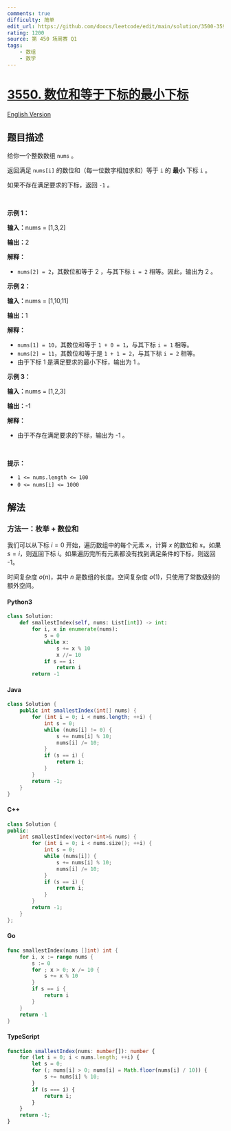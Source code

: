 ```yaml
---
comments: true
difficulty: 简单
edit_url: https://github.com/doocs/leetcode/edit/main/solution/3500-3599/3550.Smallest%20Index%20With%20Digit%20Sum%20Equal%20to%20Index/README.md
rating: 1200
source: 第 450 场周赛 Q1
tags:
    - 数组
    - 数学
---
```


<!-- problem:start -->

# [3550. 数位和等于下标的最小下标](https://leetcode.cn/problems/smallest-index-with-digit-sum-equal-to-index)

[English Version](/solution/3500-3599/3550.Smallest%20Index%20With%20Digit%20Sum%20Equal%20to%20Index/README_EN.md)

## 题目描述

<!-- description:start -->

<p>给你一个整数数组&nbsp;<code>nums</code>&nbsp;。</p>

<p>返回满足 <code>nums[i]</code>&nbsp;的数位和（每一位数字相加求和）等于 <code>i</code>&nbsp;的 <strong>最小</strong>&nbsp;下标&nbsp;<code>i</code> 。</p>

<p>如果不存在满足要求的下标，返回&nbsp;<code>-1</code> 。</p>

<p>&nbsp;</p>

<p><b>示例 1：</b></p>

<div class="example-block">
<p><span class="example-io"><b>输入：</b>nums = [1,3,2]</span></p>

<p><span class="example-io"><b>输出：</b>2</span></p>

<p><b>解释：</b></p>

<ul>
	<li><code>nums[2] = 2</code>，其数位和等于&nbsp;2 ，与其下标&nbsp;<code>i = 2</code>&nbsp;相等。因此，输出为&nbsp;2 。</li>
</ul>
</div>

<p><b>示例 2：</b></p>

<div class="example-block">
<p><span class="example-io"><b>输入：</b>nums = [1,10,11]</span></p>

<p><span class="example-io"><b>输出：</b>1</span></p>

<p><b>解释：</b></p>

<ul>
	<li><code>nums[1] = 10</code>，其数位和等于&nbsp;<code>1 + 0 = 1</code>，与其下标 <code>i = 1</code>&nbsp;相等。</li>
	<li><code>nums[2] = 11</code>，其数位和等于是 <code>1 + 1 = 2</code>，与其下标&nbsp;<code>i = 2</code>&nbsp;相等。</li>
	<li>由于下标 1 是满足要求的最小下标，输出为&nbsp;1 。</li>
</ul>
</div>

<p><b>示例 3：</b></p>

<div class="example-block">
<p><span class="example-io"><b>输入：</b>nums = [1,2,3]</span></p>

<p><span class="example-io"><b>输出：</b>-1</span></p>

<p><b>解释：</b></p>

<ul>
	<li>由于不存在满足要求的下标，输出为&nbsp;-1 。</li>
</ul>
</div>

<p>&nbsp;</p>

<p><b>提示：</b></p>

<ul>
	<li><code>1 &lt;= nums.length &lt;= 100</code></li>
	<li><code>0 &lt;= nums[i] &lt;= 1000</code></li>
</ul>

<!-- description:end -->

## 解法

<!-- solution:start -->

### 方法一：枚举 + 数位和

我们可以从下标 $i = 0$ 开始，遍历数组中的每个元素 $x$，计算 $x$ 的数位和 $s$。如果 $s = i$，则返回下标 $i$。如果遍历完所有元素都没有找到满足条件的下标，则返回 -1。

时间复杂度 $o(n)$，其中 $n$ 是数组的长度。空间复杂度 $o(1)$，只使用了常数级别的额外空间。

<!-- tabs:start -->

#### Python3

```python
class Solution:
    def smallestIndex(self, nums: List[int]) -> int:
        for i, x in enumerate(nums):
            s = 0
            while x:
                s += x % 10
                x //= 10
            if s == i:
                return i
        return -1
```

#### Java

```java
class Solution {
    public int smallestIndex(int[] nums) {
        for (int i = 0; i < nums.length; ++i) {
            int s = 0;
            while (nums[i] != 0) {
                s += nums[i] % 10;
                nums[i] /= 10;
            }
            if (s == i) {
                return i;
            }
        }
        return -1;
    }
}
```

#### C++

```cpp
class Solution {
public:
    int smallestIndex(vector<int>& nums) {
        for (int i = 0; i < nums.size(); ++i) {
            int s = 0;
            while (nums[i]) {
                s += nums[i] % 10;
                nums[i] /= 10;
            }
            if (s == i) {
                return i;
            }
        }
        return -1;
    }
};
```

#### Go

```go
func smallestIndex(nums []int) int {
	for i, x := range nums {
		s := 0
		for ; x > 0; x /= 10 {
			s += x % 10
		}
		if s == i {
			return i
		}
	}
	return -1
}
```

#### TypeScript

```ts
function smallestIndex(nums: number[]): number {
    for (let i = 0; i < nums.length; ++i) {
        let s = 0;
        for (; nums[i] > 0; nums[i] = Math.floor(nums[i] / 10)) {
            s += nums[i] % 10;
        }
        if (s === i) {
            return i;
        }
    }
    return -1;
}
```

<!-- tabs:end -->

<!-- solution:end -->

<!-- problem:end -->
